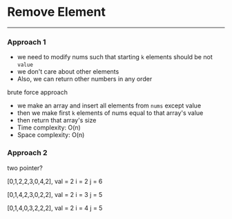 # Remove Element

---

### Approach 1

* we need to modify nums such that starting `k` elements should be not `value`
* we don't care about other elements
* Also, we can return other numbers in any order

brute force approach
+ we make an array and insert all elements from `nums` except value
+ then we make first `k` elements of nums equal to that array's value
+ then return that array's size
+ Time complexity: O(n)
+ Space complexity: O(n)

### Approach 2

two pointer?

[0,1,2,2,3,0,4,2], val = 2 
i = 2 j = 6

[0,1,4,2,3,0,2,2], val = 2
i = 3 j = 5

[0,1,4,0,3,2,2,2], val = 2
i = 4 j = 5

